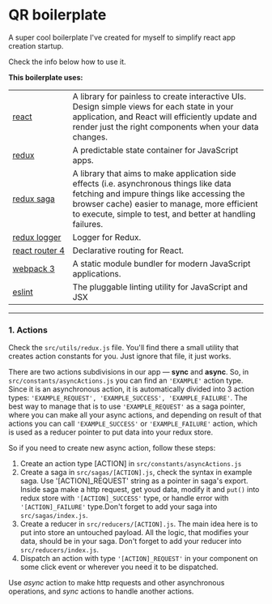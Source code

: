# QR boilerplate

A super cool boilerplate I've created for myself to simplify react app creation startup.

Check the info below how to use it.
 
**This boilerplate uses:**

|||
| --- | --- |
  [react](https://reactjs.org/)  | A library for painless to create interactive UIs. Design simple views for each state in your application, and React will efficiently update and render just the right components when your data changes. |
| [redux](https://redux.js.org/)  | A predictable state container for JavaScript apps.  |
| [redux&nbsp;saga](https://redux-saga.js.org/)  | A library that aims to make application side effects (i.e. asynchronous things like data fetching and impure things like accessing the browser cache) easier to manage, more efficient to execute, simple to test, and better at handling failures.  |
| [redux&nbsp;logger](https://github.com/evgenyrodionov/redux-logger)  | Logger for Redux.  |
| [react&nbsp;router&nbsp;4](https://reacttraining.com/react-router/web/guides/philosophy)  | Declarative routing for React.  |
| [webpack&nbsp;3](https://webpack.js.org/)  |  A static module bundler for modern JavaScript applications.  |
| [eslint](https://eslint.org/)  |  The pluggable linting utility for JavaScript and JSX  |

---

### 1. Actions
Check the `src/utils/redux.js` file. You'll find there a small utility that creates action constants for you. Just ignore that file, it just works.
 
 There are two actions subdivisions in our app — **sync** and **async**. So, in `src/constants/asyncActions.js` you can find an `'EXAMPLE'` action type. Since it is an asynchronous action, it is automatically divided into 3 action types: 
 `'EXAMPLE_REQUEST', 'EXAMPLE_SUCCESS', 'EXAMPLE_FAILURE'`. The best way to manage that is to use `'EXAMPLE_REQUEST'` as a saga pointer, where you can make all your async actions, and depending on result of that actions you can call `'EXAMPLE_SUCCESS'` or `'EXAMPLE_FAILURE'` action, which is used as a reducer pointer to put data into your redux store.
 
 So if you need to create new async action, follow these steps:
 1. Create an action type [ACTION] in `src/constants/asyncActions.js`
 2. Create a saga in `src/sagas/[ACTION].js`, check the syntax in example saga. Use '[ACTION]_REQUEST' string as a pointer in saga's export. Inside saga make a http request, get youd data, modify it and `put()` into redux store with `'[ACTION]_SUCCESS'` type, or handle error with `'[ACTION]_FAILURE'` type.Don't forget to add your saga into `src/sagas/index.js`.
 3. Create a reducer in `src/reducers/[ACTION].js`. The main idea here is to put into store an untouched payload. All the logic, that modifies your data, should be in your saga. Don't forget to add your reducer into `src/reducers/index.js`.
 4. Dispatch an action with type `'[ACTION]_REQUEST'` in your component on some click event or wherever you need it to be dispatched.

Use *async* action to make http requests and other asynchronous operations, and *sync* actions to handle another actions.


